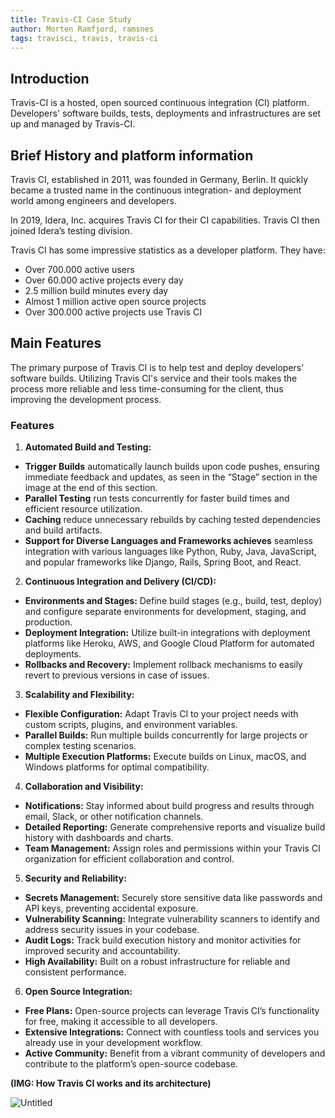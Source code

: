 ```yaml
---
title: Travis-CI Case Study
author: Morten Ramfjord, ramsnes
tags: travisci, travis, travis-ci
---
```


## Introduction

Travis-CI is a hosted, open sourced continuous integration (CI) platform. Developers' software builds, tests, deployments and infrastructures are set up and managed by Travis-CI.

## Brief History and platform information

Travis CI, established in 2011, was founded in Germany, Berlin. It quickly became a trusted name in the continuous integration- and deployment world among engineers and developers.

In 2019, Idera, Inc. acquires Travis CI for their CI capabilities. Travis CI then joined Idera’s testing division.

Travis CI has some impressive statistics as a developer platform. They have:

- Over 700.000 active users
- Over 60.000 active projects every day
- 2.5 million build minutes every day
- Almost 1 million active open source projects
- Over 300.000 active projects use Travis CI

## Main Features

The primary purpose of Travis CI is to help test and deploy developers' software builds. Utilizing Travis CI's service and their tools makes the process more reliable and less time-consuming for the client, thus improving the development process.

### Features

1. **Automated Build and Testing:**

- **Trigger Builds** automatically launch builds upon code pushes, ensuring immediate feedback and updates, as seen in the “Stage” section in the image at the end of this section.
- **Parallel Testing** run tests concurrently for faster build times and efficient resource utilization.
- **Caching** reduce unnecessary rebuilds by caching tested dependencies and build artifacts.
- **Support for Diverse Languages and Frameworks achieves** seamless integration with various languages like Python, Ruby, Java, JavaScript, and popular frameworks like Django, Rails, Spring Boot, and React.

2. **Continuous Integration and Delivery (CI/CD):**

- **Environments and Stages:** Define build stages (e.g., build, test, deploy) and configure separate environments for development, staging, and production.
- **Deployment Integration:** Utilize built-in integrations with deployment platforms like Heroku, AWS, and Google Cloud Platform for automated deployments.
- **Rollbacks and Recovery:** Implement rollback mechanisms to easily revert to previous versions in case of issues.

3. **Scalability and Flexibility:**

- **Flexible Configuration:** Adapt Travis CI to your project needs with custom scripts, plugins, and environment variables.
- **Parallel Builds:** Run multiple builds concurrently for large projects or complex testing scenarios.
- **Multiple Execution Platforms:** Execute builds on Linux, macOS, and Windows platforms for optimal compatibility.

4. **Collaboration and Visibility:**

- **Notifications:** Stay informed about build progress and results through email, Slack, or other notification channels.
- **Detailed Reporting:** Generate comprehensive reports and visualize build history with dashboards and charts.
- **Team Management:** Assign roles and permissions within your Travis CI organization for efficient collaboration and control.

5. **Security and Reliability:**

- **Secrets Management:** Securely store sensitive data like passwords and API keys, preventing accidental exposure.
- **Vulnerability Scanning:** Integrate vulnerability scanners to identify and address security issues in your codebase.
- **Audit Logs:** Track build execution history and monitor activities for improved security and accountability.
- **High Availability:** Built on a robust infrastructure for reliable and consistent performance.

6. **Open Source Integration:**

- **Free Plans:** Open-source projects can leverage Travis CI’s functionality for free, making it accessible to all developers.
- **Extensive Integrations:** Connect with countless tools and services you already use in your development workflow.
- **Active Community:** Benefit from a vibrant community of developers and contribute to the platform’s open-source codebase.

**(IMG: How Travis CI works and its architecture)**

![Untitled](https://prod-files-secure.s3.us-west-2.amazonaws.com/318f5ea4-8b91-4f1b-8aa5-b572bbc78372/e031bd86-5e08-4f69-b9ab-ba89e18a8364/Untitled.png)
